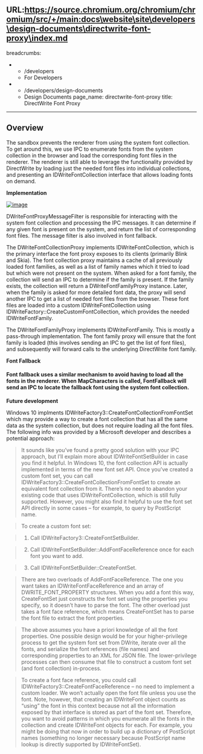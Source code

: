 URL:https://source.chromium.org/chromium/chromium/src/+/main:docs\website\site\developers\design-documents\directwrite-font-proxy\index.md
---
breadcrumbs:
- - /developers
  - For Developers
- - /developers/design-documents
  - Design Documents
page_name: directwrite-font-proxy
title: DirectWrite Font Proxy
---

## **Overview**

The sandbox prevents the renderer from using the system font collection. To get
around this, we use IPC to enumerate fonts from the system collection in the
browser and load the corresponding font files in the renderer. The renderer is
still able to leverage the functionality provided by DirectWrite by loading just
the needed font files into individual collections, and presenting an
IDWriteFontCollection interface that allows loading fonts on demand.

**Implementation**

[<img alt="image"
src="/developers/design-documents/directwrite-font-proxy/Removing%20DWrite%20font%20cache%20%281%29.png">](/developers/design-documents/directwrite-font-proxy/Removing%20DWrite%20font%20cache%20%281%29.png)

DWriteFontProxyMessageFilter is responsible for interacting with the system font
collection and processing the IPC messages. It can determine if any given font
is present on the system, and return the list of corresponding font files. The
message filter is also involved in font fallback.

The DWriteFontCollectionProxy implements IDWriteFontCollection, which is the
primary interface the font proxy exposes to its clients (primarily Blink and
Skia). The font collection proxy maintains a cache of all previously loaded font
families, as well as a list of family names which it tried to load but which
were not present on the system. When asked for a font family, the collection
will send an IPC to determine if the family is present. If the family exists,
the collection will return a DWriteFontFamilyProxy instance. Later, when the
family is asked for more detailed font data, the proxy will send another IPC to
get a list of needed font files from the browser. These font files are loaded
into a custom IDWriteFontCollection using
IDWriteFactory::CreateCustomFontCollection, which provides the needed
IDWriteFontFamily.

The DWriteFontFamilyProxy implements IDWriteFontFamily. This is mostly a
pass-through implementation. The font family proxy will ensure that the font
family is loaded (this involves sending an IPC to get the list of font files),
and subsequently will forward calls to the underlying DirectWrite font family.

**Font Fallback**

#### Font fallback uses a similar mechanism to avoid having to load all the fonts in the renderer. When MapCharacters is called, FontFallback will send an IPC to locate the fallback font using the system font collection.

**Future development**

Windows 10 implments IDWriteFactory3::CreateFontCollectionFromFontSet which may
provide a way to create a font collection that has all the same data as the
system collection, but does not require loading all the font files. The
following info was provided by a Microsoft developer and describes a potential
approach:

> It sounds like you’ve found a pretty good solution with your IPC approach, but
> I’ll explain more about IDWriteFontSetBuilder in case you find it helpful. In
> Windows 10, the font collection API is actually implemented in terms of the
> new font set API. Once you’ve created a custom font set, you can call
> IDWriteFactory3::CreateFontCollectionFromFontSet to create an equivalent font
> collection from it. There’s no need to abandon your existing code that uses
> IDWriteFontCollection, which is still fully supported. However, you might also
> find it helpful to use the font set API directly in some cases – for example,
> to query by PostScript name.

> To create a custom font set:

> 1. Call IDWriteFactory3::CreateFontSetBuilder.

> 2. Call IDWriteFontSetBuilder::AddFontFaceReference once for each font you
> want to add.

> 3. Call IDWriteFontSetBuilder::CreateFontSet.

> There are two overloads of AddFontFaceReference. The one you want takes an
> IDWriteFontFaceReference and an array of DWRITE_FONT_PROPERTY structures. When
> you add a font this way, CreateFontSet just constructs the font set using the
> properties you specify, so it doesn’t have to parse the font. The other
> overload just takes a font face reference, which means CreateFontSet has to
> parse the font file to extract the font properties.

> The above assumes you have a priori knowledge of all the font properties. One
> possible design would be for your higher-privilege process to get the system
> font set from DWrite, iterate over all the fonts, and serialize the font
> references (file names) and corresponding properties to an XML for JSON file.
> The lower-privilege processes can then consume that file to construct a custom
> font set (and font collection) in-process.

> To create a font face reference, you could call
> IDWriteFactory3::CreateFontFaceReference – no need to implement a custom
> loader. We won’t actually open the font file unless you use the font. Note,
> however, that creating an IDWriteFont object counts as “using” the font in
> this context because not all the information exposed by that interface is
> stored as part of the font set. Therefore, you want to avoid patterns in which
> you enumerate all the fonts in the collection and create IDWriteFont objects
> for each. For example, you might be doing that now in order to build up a
> dictionary of PostScript names (something no longer necessary because
> PostScript name lookup is directly supported by IDWriteFontSet).
